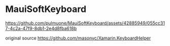 # MauiSoftKeyboard

https://github.com/pulmuone/MauiSoftKeyboard/assets/42885949/055cc317-4c2a-47f9-8db1-2e4d8fba618b

original source
https://github.com/masonyc/Xamarin.KeyboardHelper
